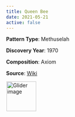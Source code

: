 ```yaml
---
title: Queen Bee
date: 2021-05-21
active: false
---
```



**Pattern Type**: 	Methuselah

**Discovery Year**: 1970

**Composition**: Axiom

**Source**: [Wiki](https://www.conwaylife.com/wiki/B-heptomino)
<!--more-->

<p>
<script type="text/javascript" src="https://www.conwaylife.com/js/lv-plugin.js"></script></p>

<div class="rle"><div class="codebox"><div style="display:none; position: relative; z-index: 1031;"><code>2o$b2o$2o$o!
#C [[ THEME 6 GRID GRIDMAJOR 0 ZOOM 32.0 ]]
#C [[ COLOR ARROW Fuchsia ARROWSIZE 3 0.1 ARROWALPHA 0.70 ]]
#C [[  ARROW -2 8 6 8 32  ]]
#C [[ COLOR ARROW Lime ARROWSIZE 3 0.1 ARROWALPHA 0.70 ]]
#C [[  ARROW 6 8 6 -2 32  ]]
#C [[ COLOR ARROW Salmon ARROWSIZE 3 0.1 ARROWALPHA 0.70 ]]
#C [[  ARROW 6 -2 -2 -2 32  ]]
#C [[ COLOR ARROW Gray ARROWSIZE 3 0.1 ARROWALPHA 0.70 ]]
#C [[  ARROW -2 -2 -2 8 32  ]]
#C [[ COLOR LABEL Green LABELSIZE 40  LABELALPHA 0.70 ]]
#C [[ LABEL 2 -3 32 "B-Heptomino" ]]
</code></div></div><canvas width="760" height="560" style="margin-left:1px; position: relative; z-index: 1031;"><noscript> <a href="https://www.conwaylife.com/wiki/File:Glider.png" class="image" title="Glider image"><img alt="Glider image" src="https://www.conwaylife.com/w/images/7/79/Glider.png" decoding="async" width="81" height="81" /></a> </noscript></canvas></div>
